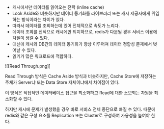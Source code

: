 - 캐시에서만 데이터를 읽어오는 전략 (inline cache)
- Look Aside와 비슷하지만 데이터 동기화를 라이브러리 또는 캐시 제공자에게 위임하는 방식이라는 차이가 있다.
- 따라서 데이터를 조회하는데 있어 전체적으로 속도가 느리다.
- 데이터 조회를 전적으로 캐시에만 의지하므로, redis가 다운될 경우 서비스 이용에 차질이 생길 수 있다.
- 대신에 캐시와 DB간의 데이터 동기화가 항상 이루어져 데이터 정합성 문제에서 벗어날 수 있다.
- 읽기가 많은 워크로드에 적합하다.

![[Read Through.png]]

Read Through 방식은 Cache Aside 방식과 비슷하지만, Cache Store에 저장하는 주체가 Server냐 또는 Data Store 자체이냐에서 차이점이 있다.

이 방식은 직접적인 데이터베이스 접근을 최소화하고 Read에 대한 소모되는 자원을 최소화할 수 있다.

하지만 캐시에 문제가 발생했을 경우 바로 서비스 전체 중단으로 빠질 수 있다. 때문에 redis와 같은 구성 요소를 Replication 또는 Cluster로 구성하여 가용성을 높여야 한다.